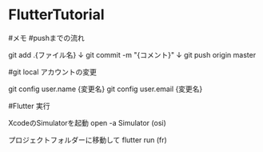 # FlutterTutorial
#メモ
#pushまでの流れ

git add .{ファイル名}
↓
git commit -m "{コメント}"
↓
git push origin master



#git local アカウントの変更

git config user.name {変更名}
git config user.email {変更名}



#Flutter 実行

XcodeのSimulatorを起動
open -a Simulator (osi)

プロジェクトフォルダーに移動して
flutter run (fr)




